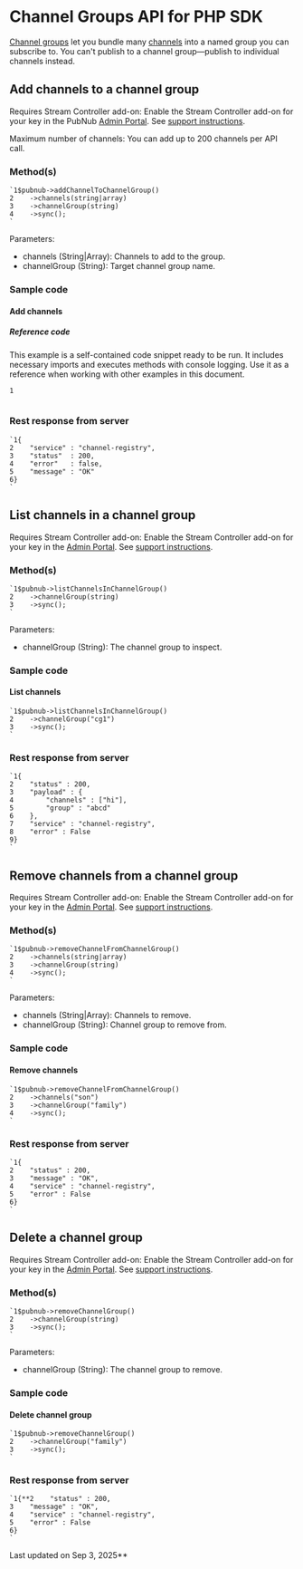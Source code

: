 # Channel Groups API for PHP SDK

[Channel groups](/docs/general/channels/subscribe#channel-groups) let you bundle many [channels](/docs/general/channels/overview) into a named group you can subscribe to. You can't publish to a channel group—publish to individual channels instead.

## Add channels to a channel group

Requires Stream Controller add-on: Enable the Stream Controller add-on for your key in the PubNub [Admin Portal](https://admin.pubnub.com/). See [support instructions](https://support.pubnub.com/hc/en-us/articles/360051974791-How-do-I-enable-add-on-features-for-my-keys-).

Maximum number of channels: You can add up to 200 channels per API call.

### Method(s)

```
`1$pubnub->addChannelToChannelGroup()  
2    ->channels(string|array)  
3    ->channelGroup(string)  
4    ->sync();  
`
```

Parameters:
- channels (String|Array): Channels to add to the group.
- channelGroup (String): Target channel group name.

### Sample code

#### Add channels

##### Reference code
This example is a self-contained code snippet ready to be run. It includes necessary imports and executes methods with console logging. Use it as a reference when working with other examples in this document.

```
1
  

```

### Rest response from server

```
`1{  
2    "service" : "channel-registry",  
3    "status"  : 200,  
4    "error"   : false,  
5    "message" : "OK"  
6}  
`
```

## List channels in a channel group

Requires Stream Controller add-on: Enable the Stream Controller add-on for your key in the [Admin Portal](https://admin.pubnub.com/). See [support instructions](https://support.pubnub.com/hc/en-us/articles/360051974791-How-do-I-enable-add-on-features-for-my-keys-).

### Method(s)

```
`1$pubnub->listChannelsInChannelGroup()  
2    ->channelGroup(string)  
3    ->sync();  
`
```

Parameters:
- channelGroup (String): The channel group to inspect.

### Sample code

#### List channels

```
`1$pubnub->listChannelsInChannelGroup()  
2    ->channelGroup("cg1")  
3    ->sync();  
`
```

### Rest response from server

```
`1{  
2    "status" : 200,  
3    "payload" : {  
4        "channels" : ["hi"],  
5        "group" : "abcd"  
6    },  
7    "service" : "channel-registry",  
8    "error" : False  
9}  
`
```

## Remove channels from a channel group

Requires Stream Controller add-on: Enable the Stream Controller add-on for your key in the [Admin Portal](https://admin.pubnub.com/). See [support instructions](https://support.pubnub.com/hc/en-us/articles/360051974791-How-do-I-enable-add-on-features-for-my-keys-).

### Method(s)

```
`1$pubnub->removeChannelFromChannelGroup()  
2    ->channels(string|array)  
3    ->channelGroup(string)  
4    ->sync();  
`
```

Parameters:
- channels (String|Array): Channels to remove.
- channelGroup (String): Channel group to remove from.

### Sample code

#### Remove channels

```
`1$pubnub->removeChannelFromChannelGroup()  
2    ->channels("son")  
3    ->channelGroup("family")  
4    ->sync();  
`
```

### Rest response from server

```
`1{  
2    "status" : 200,  
3    "message" : "OK",  
4    "service" : "channel-registry",  
5    "error" : False  
6}  
`
```

## Delete a channel group

Requires Stream Controller add-on: Enable the Stream Controller add-on for your key in the [Admin Portal](https://admin.pubnub.com/). See [support instructions](https://support.pubnub.com/hc/en-us/articles/360051974791-How-do-I-enable-add-on-features-for-my-keys-).

### Method(s)

```
`1$pubnub->removeChannelGroup()  
2    ->channelGroup(string)  
3    ->sync();  
`
```

Parameters:
- channelGroup (String): The channel group to remove.

### Sample code

#### Delete channel group

```
`1$pubnub->removeChannelGroup()  
2    ->channelGroup("family")  
3    ->sync();  
`
```

### Rest response from server

```
`1{**2    "status" : 200,  
3    "message" : "OK",  
4    "service" : "channel-registry",  
5    "error" : False  
6}  
`
```

Last updated on Sep 3, 2025**
